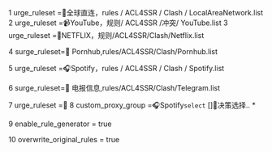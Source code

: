 
 1 urge_ruleset =🎯全球直连，rules / ACL4SSR / Clash / LocalAreaNetwork.list
 2 urge_ruleset =📹YouTube，规则/ ACL4SSR /冲突/ YouTube.list
 3 urge_ruleset =🎥NETFLIX，规则/ACL4SSR/Clash/Netflix.list

 4 surge_ruleset=🔞 Pornhub,rules/ACL4SSR/Clash/Pornhub.list

 5 urge_ruleset =🎧Spotify，rules / ACL4SSR / Clash / Spotify.list

 6 surge_ruleset=📲 电报信息,rules/ACL4SSR/Clash/Telegram.list

 7 urge_ruleset =🚀 
 8 custom_proxy_group =🎧Spotify`select` []🚀决策选择.. *


 9 enable_rule_generator = true

 10 overwrite_original_rules = true
